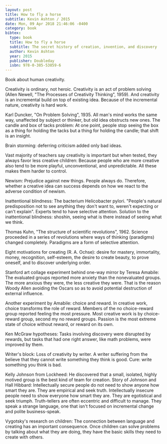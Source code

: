 ```yaml
---
layout: post
title: How to fly a horse
subtitle: Kevin Ashton / 2015
date: Mon, 09 Apr 2018 21:46:06 -0400
category: book
bibtex:
  type: book
  title: How to fly a horse
  subtitle: The secret history of creation, invention, and discovery
  author: Kevin Ashton
  year: 2015
  publisher: Doubleday
  isbn: 978-0-385-53859-6
---
```


Book about human creativity.

Creativity is ordinary, not heroic. Creativity is an act of problem solving
(Allen Newell, "The Processes of Creativity Thinking", 1959). And creativity is
an incremental build on top of existing idea. Because of the incremental nature,
creativity is hard work.

Karl Duncker, "On Problem Solving", 1935. All man's mind works the same way,
unaffected by subject or thinker, but old idea obstructs new ones. The candle
and box of tacks problem: At one point, people stop seeing the box as a thing
for holding the tacks but a thing for holding the candle; that shift is an
insight.

Brain storming: deferring criticism added only bad ideas.

Vast majority of teachers say creativity is important but when tested, they
always favor less creative children: Because people who are more creative also
tend to be more playful, unconventional, and unpredictable. All these makes them
harder to control.

Newism: Prejudice against new things. People always do. Therefore, whether a
creative idea can success depends on how we react to the adverse condition of
newism.

Inattentional blindness: The bacterium Helicobacter pylori. "People's natural
predisposition not to see anything they don't want to, weren't expecting or
can't explain". Experts tend to have selective attention. Solution to the
inattentional blindness: shoshin, seeing what is there instead of seeing what we
think.

Thomas Kuhn, "The structure of scientific revolutions", 1962. Science proceeded
in a series of revolutions where ways of thinking (paradigms) changed
completely. Paradigms are a form of selective attention.

Eight motivations for creating (R. A. Ochse): desire for mastery, immortality,
money, recognition, self-esteem, the desire to create beauty, to prove oneself,
and to discover underlying order.

Stanford art collage experiment behind one-way mirror by Teresa Amabile: The
evaluated groups reported more anxiety than the nonevaluated groups. The more
anxious they were, the less creative they were. That is the reason Woody Allen
avoiding the Oscars so as to avoid potential destruction of external influence.

Another experiment by Amabile: choice and reward. In creative work, choice
transforms the role of reward. Members of the no choice-reward group reported
feeling the most pressure. Most creative work is by choice-reward group, second
my no reward groups. Passion is the most extreme state of choice without reward,
or reward on its own.

Ken McGraw hypotheses: Tasks involving discovery were disrupted by rewards, but
tasks that had one right answer, like math problems, were improved by them.

Writer's block: Loss of creativity by writer. A writer suffering from the
believe that they cannot write something they think is good. Cure: write
something you think is bad.

Kelly Johnson from Lockheed: He discovered that a small, isolated, highly
motived group is the best kind of team for creation. Story of Johnson and
Hall Hibbard: Intellectually secure people do not need to show anyone how smart
they are. They are empirical and seek truth. Intellectually insecure people need
to show everyone how smart they are. They are egotistical and seek triumph.
Truth-tellers are often eccentric and difficult to manage. They speak a strange
language, one that isn't focused on incremental change and polite
business-speak.

Vygotsky's research on children: The connection between language and creating
has an important consequence. Once children can solve problems by talking about
what they are doing, they have the basic skills they need to create with others.

